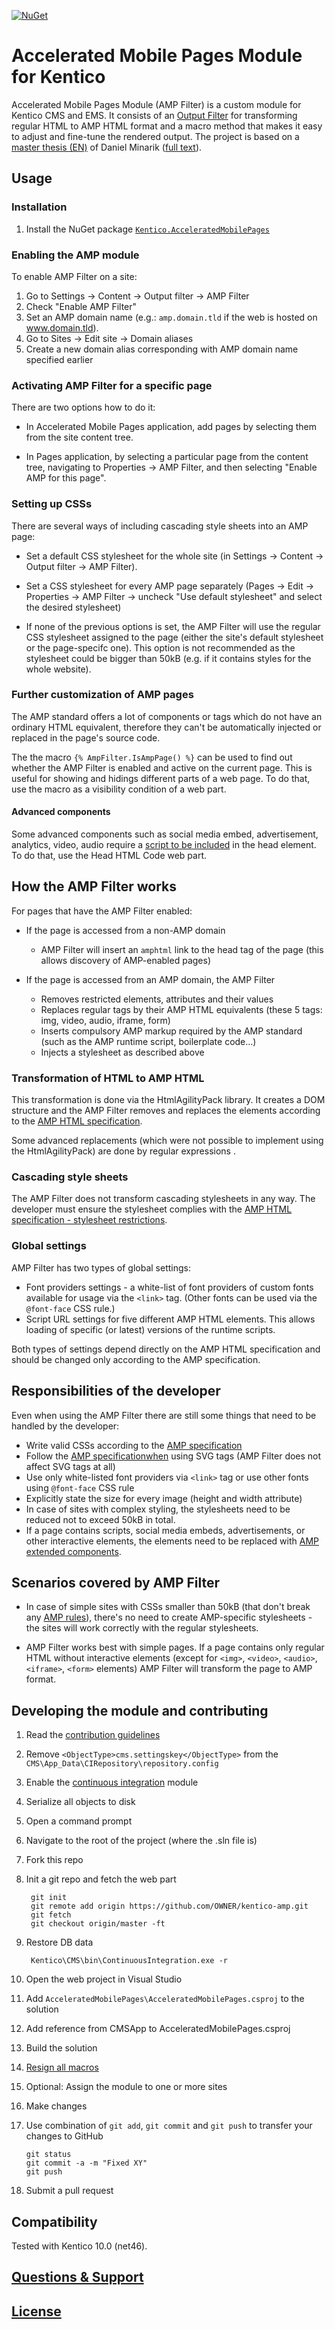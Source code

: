 [![NuGet](https://img.shields.io/nuget/v/Kentico.AcceleratedMobilePages.svg)](https://www.nuget.org/packages/Kentico.AcceleratedMobilePages/)
# Accelerated Mobile Pages Module for Kentico

Accelerated Mobile Pages Module (AMP Filter) is a custom module for Kentico CMS and EMS. It consists of an [Output Filter](https://docs.kentico.com/k10/configuring-kentico/using-output-filters) for transforming regular HTML to AMP HTML format and a macro method that makes it easy to adjust and fine-tune the rendered output. The project is based on a [master thesis (EN)](https://is.muni.cz/th/409956/fi_m/?lang=en) of Daniel Minarik ([full text](https://is.muni.cz/th/409956/fi_m/thesis.pdf)).

## Usage

### Installation
1. Install the NuGet package [`Kentico.AcceleratedMobilePages`](https://www.nuget.org/packages/Kentico.AcceleratedMobilePages/)

### Enabling the AMP module

To enable AMP Filter on a site:

1. Go to Settings -> Content -> Output filter -> AMP Filter
2. Check "Enable AMP Filter"
3. Set an AMP domain name (e.g.: `amp.domain.tld` if the web is hosted on www.domain.tld).
4. Go to Sites -> Edit site -> Domain aliases
5. Create a new domain alias corresponding with AMP domain name specified earlier

### Activating AMP Filter for a specific page

There are two options how to do it:

* In Accelerated Mobile Pages application, add pages by selecting them from the site content tree.

* In Pages application, by selecting a particular page from the content tree, navigating to Properties -> AMP Filter, and then selecting "Enable AMP for this page".

### Setting up CSSs

There are several ways of including cascading style sheets into an AMP page:

*	Set a default CSS stylesheet for the whole site (in Settings -> Content -> Output filter -> AMP Filter).

*	Set a CSS stylesheet for every AMP page separately (Pages -> Edit -> Properties -> AMP Filter -> uncheck "Use default stylesheet" and select the desired stylesheet)

*	If none of the previous options is set, the AMP Filter will use the regular CSS stylesheet assigned to the page (either the site's default stylesheet or the page-specifc one). This option is not recommended as the stylesheet could be bigger than 50kB (e.g. if it contains styles for the whole website).

### Further customization of AMP pages
The AMP standard offers a lot of components or tags which do not have an ordinary HTML equivalent, therefore they can't be automatically injected or replaced in the page's source code. 

The the macro `{% AmpFilter.IsAmpPage() %}` can be used to find out whether the AMP Filter is enabled and active on the current page. This is useful for showing and hidings different parts of a web page. To do that, use the macro as a visibility condition of a web part.

#### Advanced components
Some advanced components such as social media embed, advertisement, analytics, video, audio require a [script to be included](https://www.ampproject.org/docs/reference/components) in the head element. To do that, use the Head HTML Code web part.

## How the AMP Filter works

For pages that have the AMP Filter enabled:

* If the page is accessed from a non-AMP domain
  * AMP Filter will insert an `amphtml` link to the head tag of the page (this allows discovery of AMP-enabled pages)

* If the page is accessed from an AMP domain, the AMP Filter
  * Removes restricted elements, attributes and their values
  * Replaces regular tags by their AMP HTML equivalents (these 5 tags: img, video, audio, iframe, form)
  * Inserts compulsory AMP markup required by the AMP standard (such as the AMP runtime script, boilerplate code…)
  * Injects a stylesheet as described above

### Transformation of HTML to AMP HTML
This transformation is done via the HtmlAgilityPack library. It creates a DOM structure and the AMP Filter removes and replaces the elements according to the [AMP HTML specification](https://www.ampproject.org/docs/reference/spec).

Some advanced replacements (which were not possible to implement using the HtmlAgilityPack) are done by regular expressions .

### Cascading style sheets
The AMP Filter does not transform cascading stylesheets in any way. The developer must ensure the stylesheet complies with the [AMP HTML specification - stylesheet restrictions](https://www.ampproject.org/docs/reference/spec#stylesheets).
 

### Global settings
AMP Filter has two types of global settings:

 - Font providers settings - a white-list of font providers of custom fonts available for usage via the `<link>` tag. (Other fonts can be used via the `@font-face` CSS rule.)
 - Script URL settings for five different AMP HTML elements. This allows loading of specific (or latest) versions of the runtime scripts.

Both types of settings depend directly on the AMP HTML specification and should be changed only according to the AMP specification.

## Responsibilities of the developer
Even when using the AMP Filter there are still some things that need to be handled by the developer:

* Write valid CSSs according to the [AMP specification](https://www.ampproject.org/docs/reference/spec#stylesheets)
* Follow the [AMP specificationwhen](https://www.ampproject.org/docs/reference/spec#svg) using SVG tags (AMP Filter does not affect SVG tags at all)
* Use only white-listed font providers via `<link>` tag or use other fonts using `@font-face` CSS rule
* Explicitly state the size for every image (height and width attribute)
* In case of sites with complex styling, the stylesheets need to be reduced not to exceed 50kB in total.
* If a page contains scripts, social media embeds, advertisements, or other interactive elements, the elements need to be replaced with [AMP extended components](https://www.ampproject.org/docs/reference/components).

## Scenarios covered by AMP Filter

* In case of simple sites with CSSs smaller than 50kB (that don't break any [AMP rules](https://www.ampproject.org/docs/reference/spec#stylesheets)), there's no need to create AMP-specific stylesheets - the sites will work correctly with the regular stylesheets.

* AMP Filter works best with simple pages. If a page contains only regular HTML without interactive elements (except for `<img>`, `<video>`, `<audio>`, `<iframe>`, `<form>` elements) AMP Filter will transform the page to AMP format.

## Developing the module and contributing
 1. Read the [contribution guidelines](https://github.com/Kentico/kentico-amp/blob/master/CONTRIBUTING.md)
 2. Remove `<ObjectType>cms.settingskey</ObjectType>` from the `CMS\App_Data\CIRepository\repository.config`
 3. Enable the [continuous integration](https://docs.kentico.com/display/K9/Setting+up+continuous+integration) module
 4. Serialize all objects to disk
 5. Open a command prompt
 6. Navigate to the root of the project (where the .sln file is)
 7. Fork this repo
 8. Init a git repo and fetch the web part
  
         git init
         git remote add origin https://github.com/OWNER/kentico-amp.git
         git fetch
         git checkout origin/master -ft

 9. Restore DB data
  
         Kentico\CMS\bin\ContinuousIntegration.exe -r
 10. Open the web project in Visual Studio
 11. Add `AcceleratedMobilePages\AcceleratedMobilePages.csproj` to the solution
 12. Add reference from CMSApp to AcceleratedMobilePages.csproj
 13. Build the solution
 14. [Resign all macros](https://docs.kentico.com/k10/macro-expressions/troubleshooting-macros/working-with-macro-signatures)
 15. Optional: Assign the module to one or more sites
 15. Make changes
 16. Use combination of `git add`, `git commit` and `git push` to transfer your changes to GitHub
  
         git status
         git commit -a -m "Fixed XY"
         git push

 17. Submit a pull request
  
## Compatibility
Tested with Kentico 10.0 (net46).

## [Questions & Support](https://github.com/Kentico/Home/blob/master/README.md)

## [License](https://github.com/Kentico/kentico-amp/blob/master/LICENSE.txt)
